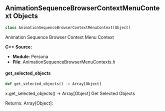 ## AnimationSequenceBrowserContextMenuContext Objects

```python
class AnimationSequenceBrowserContextMenuContext(Object)
```

Animation Sequence Browser Context Menu Context

**C++ Source:**

- **Module**: Persona
- **File**: AnimationSequenceBrowserMenuContexts.h

<a id="unreal.AnimationSequenceBrowserContextMenuContext.get_selected_objects"></a>

#### get_selected_objects

```python
def get_selected_objects() -> Array[Object]
```

x.get_selected_objects() -> Array[Object]
Get Selected Objects

Returns:
    Array[Object]:

<a id="unreal.PersonaPreviewSceneDescription"></a>